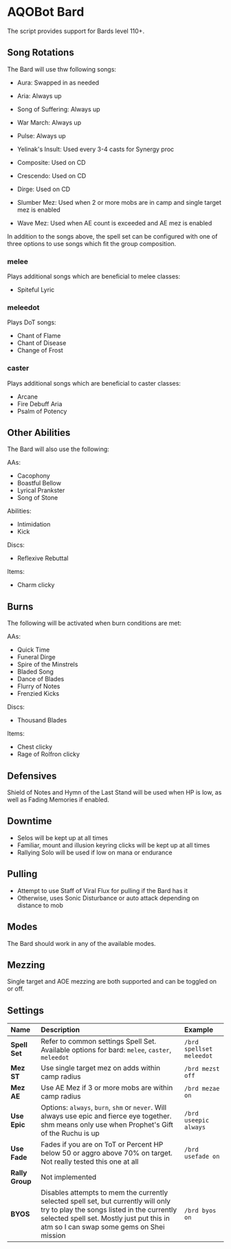 # AQOBot Bard

The script provides support for Bards level 110+. 

## Song Rotations

The Bard will use thw following songs:

* Aura: Swapped in as needed  
* Aria: Always up  
* Song of Suffering: Always up  
* War March: Always up  
* Pulse: Always up  

* Yelinak's Insult: Used every 3-4 casts for Synergy proc  
* Composite: Used on CD  
* Crescendo: Used on CD  
* Dirge: Used on CD  
* Slumber Mez: Used when 2 or more mobs are in camp and single target mez is enabled  
* Wave Mez: Used when AE count is exceeded and AE mez is enabled  

In addition to the songs above, the spell set can be configured with one of three options to use songs which fit the group composition.  

### melee

Plays additional songs which are beneficial to melee classes:  

* Spiteful Lyric  

### meleedot 

Plays DoT songs:  

* Chant of Flame  
* Chant of Disease  
* Change of Frost  
  
### caster

Plays additional songs which are beneficial to caster classes:  

* Arcane  
* Fire Debuff Aria  
* Psalm of Potency  

## Other Abilities

The Bard will also use the following:  

AAs:  

* Cacophony  
* Boastful Bellow  
* Lyrical Prankster  
* Song of Stone  

Abilities:  

* Intimidation  
* Kick  

Discs:  

* Reflexive Rebuttal  

Items:  

* Charm clicky  

## Burns

The following will be activated when burn conditions are met:

AAs:  

* Quick Time  
* Funeral Dirge
* Spire of the Minstrels
* Bladed Song
* Dance of Blades
* Flurry of Notes
* Frenzied Kicks  

Discs:  

* Thousand Blades  

Items:  

* Chest clicky
* Rage of Rolfron clicky

## Defensives

Shield of Notes and Hymn of the Last Stand will be used when HP is low, as well as Fading Memories if enabled.  

## Downtime

* Selos will be kept up at all times  
* Familiar, mount and illusion keyring clicks will be kept up at all times  
* Rallying Solo will be used if low on mana or endurance  

## Pulling

* Attempt to use Staff of Viral Flux for pulling if the Bard has it  
* Otherwise, uses Sonic Disturbance or auto attack depending on distance to mob  

## Modes

The Bard should work in any of the available modes.

## Mezzing

Single target and AOE mezzing are both supported and can be toggled on or off. 

## Settings

| **Name** | **Description** | **Example** |
| :-- | :----- | :--- |
| **Spell Set** | Refer to common settings Spell Set. Available options for bard: `melee`, `caster`, `meleedot` | `/brd spellset meleedot` |
| **Mez ST** | Use single target mez on adds within camp radius | `/brd mezst off` |
| **Mez AE** | Use AE Mez if 3 or more mobs are within camp radius | `/brd mezae on` |
| **Use Epic** | Options: `always`, `burn`, `shm` or `never`. Will always use epic and fierce eye together. shm means only use when Prophet's Gift of the Ruchu is up | `/brd useepic always` |
| **Use Fade** | Fades if you are on ToT or Percent HP below 50 or aggro above 70% on target. Not really tested this one at all | `/brd usefade on` |
| **Rally Group** | Not implemented | |
| **BYOS** | Disables attempts to mem the currently selected spell set, but currently will only try to play the songs listed in the currently selected spell set. Mostly just put this in atm so I can swap some gems on Shei mission | `/brd byos on` |
